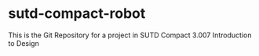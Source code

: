 # sutd-compact-robot
This is the Git Repository for a project in SUTD Compact 3.007 Introduction to Design
